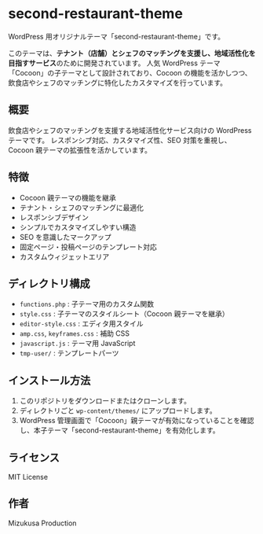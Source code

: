# second-restaurant-theme

WordPress 用オリジナルテーマ「second-restaurant-theme」です。

このテーマは、**テナント（店舗）とシェフのマッチングを支援し、地域活性化を目指すサービス**のために開発されています。
人気 WordPress テーマ「Cocoon」の子テーマとして設計されており、Cocoon の機能を活かしつつ、飲食店やシェフのマッチングに特化したカスタマイズを行っています。

## 概要

飲食店やシェフのマッチングを支援する地域活性化サービス向けの WordPress テーマです。
レスポンシブ対応、カスタマイズ性、SEO 対策を重視し、Cocoon 親テーマの拡張性を活かしています。

## 特徴

- Cocoon 親テーマの機能を継承
- テナント・シェフのマッチングに最適化
- レスポンシブデザイン
- シンプルでカスタマイズしやすい構造
- SEO を意識したマークアップ
- 固定ページ・投稿ページのテンプレート対応
- カスタムウィジェットエリア

## ディレクトリ構成

- `functions.php` : 子テーマ用のカスタム関数
- `style.css` : 子テーマのスタイルシート（Cocoon 親テーマを継承）
- `editor-style.css` : エディタ用スタイル
- `amp.css`, `keyframes.css` : 補助 CSS
- `javascript.js` : テーマ用 JavaScript
- `tmp-user/` : テンプレートパーツ

## インストール方法

1. このリポジトリをダウンロードまたはクローンします。
2. ディレクトリごと `wp-content/themes/` にアップロードします。
3. WordPress 管理画面で「Cocoon」親テーマが有効になっていることを確認し、本子テーマ「second-restaurant-theme」を有効化します。

## ライセンス

MIT License

## 作者

Mizukusa Production
